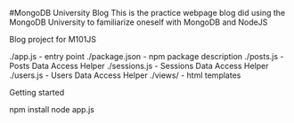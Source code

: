 #MongoDB University Blog
This is the practice webpage blog did using the MongoDB University to familiarize oneself with MongoDB and NodeJS

Blog project for M101JS

./app.js - entry point
./package.json - npm package description
./posts.js - Posts Data Access Helper
./sessions.js - Sessions Data Access Helper
./users.js - Users Data Access Helper
./views/ - html templates

Getting started

npm install
node app.js
